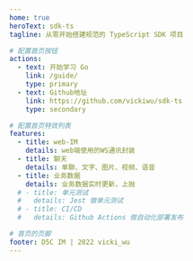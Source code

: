 ```yaml
---
home: true
heroText: sdk-ts
tagline: 从零开始搭建规范的 TypeScript SDK 项目

# 配置首页按钮
actions:
  - text: 开始学习 Go
    link: /guide/
    type: primary
  - text: Github地址
    link: https://github.com/vickiwu/sdk-ts
    type: secondary

# 配置首页特效列表
features:
  - title: web-IM
    details: web端使用的WS通讯封装
  - title: 聊天
    details: 单聊、文字、图片、视频、语音
  - title: 业务数据
    details: 业务数据实时更新，上抛
  # - title: 单元测试
  #   details: Jest 做单元测试
  # - title: CI/CD
  #   details: Github Actions 做自动化部署发布

# 首页的页脚
footer: D5C IM | 2022 vicki_wu
---
```

